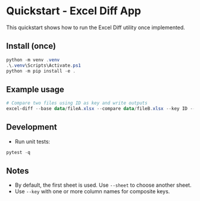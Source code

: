 # Quickstart - Excel Diff App

This quickstart shows how to run the Excel Diff utility once implemented.

## Install (once)
```powershell
python -m venv .venv
.\.venv\Scripts\Activate.ps1
python -m pip install -e .
```

## Example usage
```powershell
# Compare two files using ID as key and write outputs
excel-diff --base data/fileA.xlsx --compare data/fileB.xlsx --key ID --out-diff diff.csv --out-chart diff.png
```

## Development
- Run unit tests:
```powershell
pytest -q
```

## Notes
- By default, the first sheet is used. Use `--sheet` to choose another sheet.
- Use `--key` with one or more column names for composite keys.
